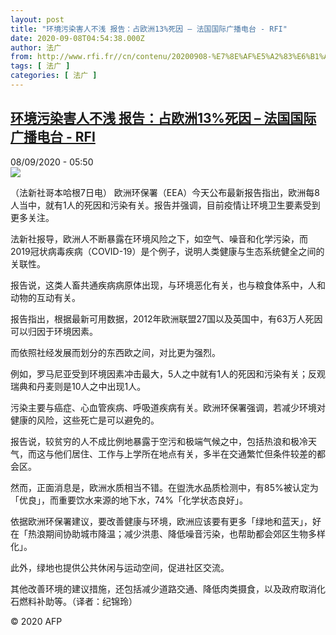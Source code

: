 ```yaml
---
layout: post
title: "环境污染害人不浅 报告：占欧洲13%死因 – 法国国际广播电台 - RFI"
date: 2020-09-08T04:54:38.000Z
author: 法广
from: http://www.rfi.fr//cn/contenu/20200908-%E7%8E%AF%E5%A2%83%E6%B1%A1%E6%9F%93%E5%AE%B3%E4%BA%BA%E4%B8%8D%E6%B5%85-%E6%8A%A5%E5%91%8A%E5%8D%A0%E6%AC%A7%E6%B4%B213%E6%AD%BB%E5%9B%A0
tags: [ 法广 ]
categories: [ 法广 ]
---
```

<!--1599540878000-->
[环境污染害人不浅 报告：占欧洲13%死因 – 法国国际广播电台 - RFI](http://www.rfi.fr//cn/contenu/20200908-%E7%8E%AF%E5%A2%83%E6%B1%A1%E6%9F%93%E5%AE%B3%E4%BA%BA%E4%B8%8D%E6%B5%85-%E6%8A%A5%E5%91%8A%E5%8D%A0%E6%AC%A7%E6%B4%B213%E6%AD%BB%E5%9B%A0)
------

<div>
<div>08/09/2020 - 05:50</div><img src="https://s.rfi.fr/media/display/e9847eee-f187-11ea-9b87-005056bff430/w:310/p:16x9/health0001b.200908115001.jpg"><div class="t-content__body u-clearfix"><p>（法新社哥本哈根7日电）    欧洲环保署（EEA）今天公布最新报告指出，欧洲每8人当中，就有1人的死因和污染有关。报告并强调，目前疫情让环境卫生要素受到更多关注。</p><p>    法新社报导，欧洲人不断暴露在环境风险之下，如空气、噪音和化学污染，而2019冠状病毒疾病（COVID-19）是个例子，说明人类健康与生态系统健全之间的关联性。</p><p>    报告说，这类人畜共通疾病病原体出现，与环境恶化有关，也与粮食体系中，人和动物的互动有关。</p><p>    报告指出，根据最新可用数据，2012年欧洲联盟27国以及英国中，有63万人死因可以归因于环境因素。</p><p>    而依照社经发展而划分的东西欧之间，对比更为强烈。</p><p>    例如，罗马尼亚受到环境因素冲击最大，5人之中就有1人的死因和污染有关；反观瑞典和丹麦则是10人之中出现1人。</p><p>    污染主要与癌症、心血管疾病、呼吸道疾病有关。欧洲环保署强调，若减少环境对健康的风险，这些死亡是可以避免的。</p><p>    报告说，较贫穷的人不成比例地暴露于空污和极端气候之中，包括热浪和极冷天气，而这与他们居住、工作与上学所在地点有关，多半在交通繁忙但条件较差的都会区。</p><p>    然而，正面消息是，欧洲水质相当不错。在盥洗水品质检测中，有85%被认定为「优良」，而重要饮水来源的地下水，74%「化学状态良好」。</p><p>    依据欧洲环保署建议，要改善健康与环境，欧洲应该要有更多「绿地和蓝天」，好在「热浪期间协助城市降温；减少洪患、降低噪音污染，也帮助都会郊区生物多样化」。</p><p>    此外，绿地也提供公共休闲与运动空间，促进社区交流。</p><p>    其他改善环境的建议措施，还包括减少道路交通、降低肉类摄食，以及政府取消化石燃料补助等。（译者：纪锦玲）</p><p class="t-copyright">© 2020 AFP</p>        </div>
</div>
